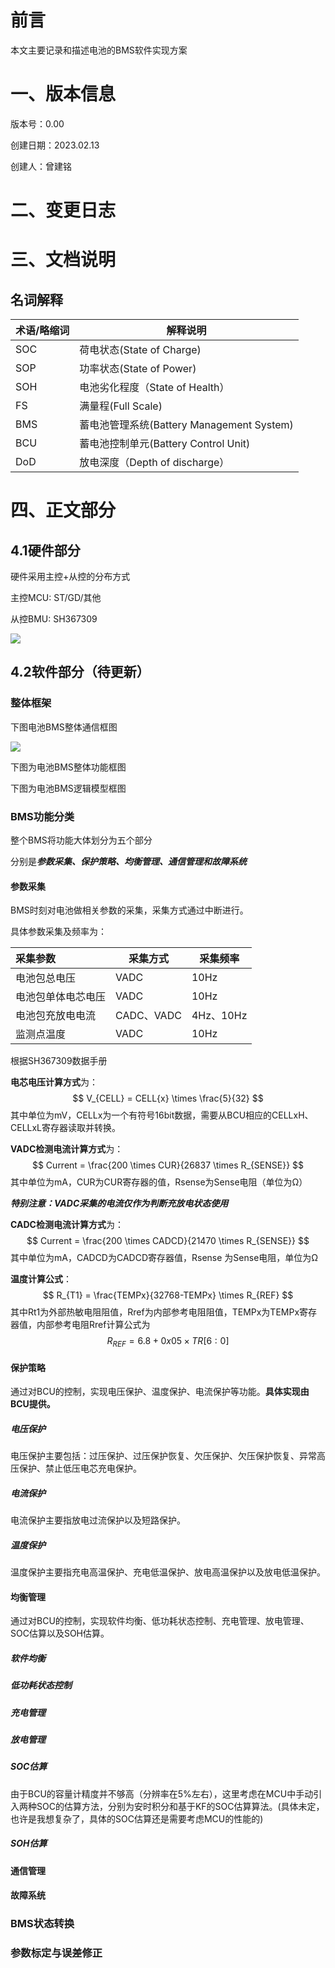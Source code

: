 # 前言

本文主要记录和描述电池的BMS软件实现方案

# 一、版本信息

版本号：0.00

创建日期：2023.02.13

创建人：曾建铭

# 二、变更日志

# 三、文档说明

## 名词解释

| **术语/略缩词** | **解释说明**                              |
| --------------- | ----------------------------------------- |
| SOC             | 荷电状态(State of Charge)                 |
| SOP             | 功率状态(State of Power)                  |
| SOH             | 电池劣化程度（State of Health）           |
| FS              | 满量程(Full Scale)                        |
| BMS             | 蓄电池管理系统(Battery Management System) |
| BCU             | 蓄电池控制单元(Battery Control Unit)      |
| DoD             | 放电深度（Depth of discharge）            |

# 四、正文部分

## 4.1硬件部分

硬件采用主控+从控的分布方式

主控MCU:  ST/GD/其他

从控BMU:  SH367309

![](pic/硬件参考框图.JPEG)

## 4.2软件部分（待更新）

### 整体框架

下图电池BMS整体通信框图

![](pic/BMS通信框图.JPEG)

下图为电池BMS整体功能框图

下图为电池BMS逻辑模型框图

### BMS功能分类

整个BMS将功能大体划分为五个部分

分别是***参数采集、保护策略、均衡管理、通信管理和故障系统***

#### 参数采集

BMS时刻对电池做相关参数的采集，采集方式通过中断进行。

具体参数采集及频率为：

| 采集参数           | 采集方式   | 采集频率  |
| :----------------- | ---------- | --------- |
| 电池包总电压       | VADC       | 10Hz      |
| 电池包单体电芯电压 | VADC       | 10Hz      |
| 电池包充放电电流   | CADC、VADC | 4Hz、10Hz |
| 监测点温度         | VADC       | 10Hz      |

根据SH367309数据手册

**电芯电压计算方式**为：
$$
V_{CELL} = CELL{x} \times \frac{5}{32}
$$
其中单位为mV，CELLx为一个有符号16bit数据，需要从BCU相应的CELLxH、CELLxL寄存器读取并转换。

**VADC检测电流计算方式**为：
$$
Current = \frac{200 \times CUR}{26837 \times R_{SENSE}}
$$
其中单位为mA，CUR为CUR寄存器的值，Rsense为Sense电阻（单位为Ω）

***特别注意：VADC采集的电流仅作为判断充放电状态使用***

**CADC检测电流计算方式**为：
$$
Current = \frac{200 \times CADCD}{21470 \times R_{SENSE}}
$$
其中单位为mA，CADCD为CADCD寄存器值，Rsense 为Sense电阻，单位为Ω

**温度计算公式**：
$$
R_{T1} = \frac{TEMPx}{32768-TEMPx} \times R_{REF}
$$
其中Rt1为外部热敏电阻阻值，Rref为内部参考电阻阻值，TEMPx为TEMPx寄存器值，内部参考电阻Rref计算公式为
$$
R_{REF} = 6.8+0x05 \times TR[6:0]
$$


#### 保护策略

通过对BCU的控制，实现电压保护、温度保护、电流保护等功能。**具体实现由BCU提供。**

##### 电压保护

电压保护主要包括：过压保护、过压保护恢复、欠压保护、欠压保护恢复、异常高压保护、禁止低压电芯充电保护。

##### 电流保护

电流保护主要指放电过流保护以及短路保护。

##### 温度保护

温度保护主要指充电高温保护、充电低温保护、放电高温保护以及放电低温保护。





#### 均衡管理

通过对BCU的控制，实现软件均衡、低功耗状态控制、充电管理、放电管理、SOC估算以及SOH估算。

##### **软件均衡**

##### **低功耗状态控制**

##### **充电管理**

##### **放电管理**

##### **SOC估算**

由于BCU的容量计精度并不够高（分辨率在5%左右），这里考虑在MCU中手动引入两种SOC的估算方法，分别为安时积分和基于KF的SOC估算算法。(具体未定，也许是我想复杂了，具体的SOC估算还是需要考虑MCU的性能的)



##### SOH估算

#### 通信管理

#### 故障系统

### BMS状态转换



### 参数标定与误差修正